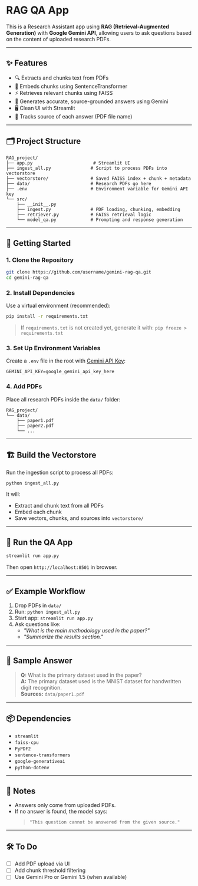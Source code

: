 # RAG QA App

This is a Research Assistant app using **RAG (Retrieval-Augmented Generation)** with **Google Gemini API**, allowing users to ask questions based on the content of uploaded research PDFs.

---

## ✨ Features

- 🔍 Extracts and chunks text from PDFs  
- 📌 Embeds chunks using SentenceTransformer  
- ⚡ Retrieves relevant chunks using FAISS  
- 💬 Generates accurate, source-grounded answers using Gemini  
- 🖥️ Clean UI with Streamlit  
- 🧠 Tracks source of each answer (PDF file name)

---

## 🗂️ Project Structure

```
RAG_project/
├── app.py                       # Streamlit UI
├── ingest_all.py               # Script to process PDFs into vectorstore
├── vectorstore/                # Saved FAISS index + chunk + metadata
├── data/                       # Research PDFs go here
├── .env                        # Environment variable for Gemini API key
└── src/
    ├── __init__.py
    ├── ingest.py               # PDF loading, chunking, embedding
    ├── retriever.py            # FAISS retrieval logic
    └── model_qa.py             # Prompting and response generation
```

---

## 🚀 Getting Started

### 1. Clone the Repository

```bash
git clone https://github.com/username/gemini-rag-qa.git
cd gemini-rag-qa
```

### 2. Install Dependencies

Use a virtual environment (recommended):

```bash
pip install -r requirements.txt
```

> If `requirements.txt` is not created yet, generate it with:
> `pip freeze > requirements.txt`

### 3. Set Up Environment Variables

Create a `.env` file in the root with  [Gemini API Key](https://makersuite.google.com/app/apikey):

```env
GEMINI_API_KEY=google_gemini_api_key_here
```

### 4. Add PDFs

Place all research PDFs inside the `data/` folder:

```
RAG_project/
└── data/
    ├── paper1.pdf
    ├── paper2.pdf
    └── ...
```

---

## 🏗️ Build the Vectorstore

Run the ingestion script to process all PDFs:

```bash
python ingest_all.py
```

It will:
- Extract and chunk text from all PDFs
- Embed each chunk
- Save vectors, chunks, and sources into `vectorstore/`

---

## 💬 Run the QA App

```bash
streamlit run app.py
```

Then open `http://localhost:8501` in browser.

---

## ✅ Example Workflow

1. Drop PDFs in `data/`
2. Run: `python ingest_all.py`
3. Start app: `streamlit run app.py`
4. Ask questions like:
   - *"What is the main methodology used in the paper?"*
   - *"Summarize the results section."*

---

## 📄 Sample Answer

> **Q:** What is the primary dataset used in the paper?  
> **A:** The primary dataset used is the MNIST dataset for handwritten digit recognition.  
> **Sources:** `data/paper1.pdf`

---

## 📦 Dependencies

- `streamlit`  
- `faiss-cpu`  
- `PyPDF2`  
- `sentence-transformers`  
- `google-generativeai`  
- `python-dotenv`

---

## 🔐 Notes

- Answers only come from uploaded PDFs.
- If no answer is found, the model says:
  > `"This question cannot be answered from the given source."`

---

## 🛠️ To Do

- [ ] Add PDF upload via UI  
- [ ] Add chunk threshold filtering  
- [ ] Use Gemini Pro or Gemini 1.5 (when available)
